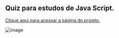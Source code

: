 ## Quiz para estudos de Java Script.

[Clique aqui para acessar a página do projeto.](<https://quiz-movies.netlify.app/>)

![image](https://github.com/andresouza44/quiz-interativo/assets/77512779/af1fdb33-e618-4202-9b26-4ceb71d333d2)
